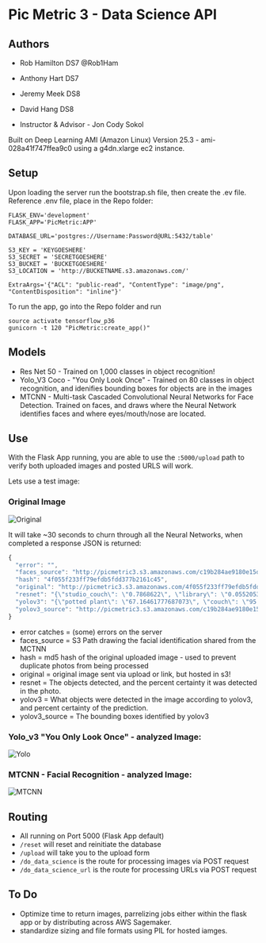 # Pic Metric 3 - Data Science API
## Authors
* Rob Hamilton DS7 @Rob1Ham
* Anthony Hart DS7
* Jeremy Meek DS8
* David Hang DS8

* Instructor & Advisor - Jon Cody Sokol

Built on Deep Learning AMI (Amazon Linux) Version 25.3 - ami-028a41f747ffea9c0 using a g4dn.xlarge ec2 instance.

## Setup

Upon loading the server run the bootstrap.sh file, then create the .ev file.
Reference .env file, place in the Repo folder:

```
FLASK_ENV='development'
FLASK_APP='PicMetric:APP'

DATABASE_URL='postgres://Username:Password@URL:5432/table'

S3_KEY = 'KEYGOESHERE'
S3_SECRET = 'SECRETGOESHERE'
S3_BUCKET = 'BUCKETGOESHERE'
S3_LOCATION = 'http://BUCKETNAME.s3.amazonaws.com/'

ExtraArgs='{"ACL": "public-read", "ContentType": "image/png", "ContentDisposition": "inline"}'
```

To run the app, go into the Repo folder and run
```
source activate tensorflow_p36
gunicorn -t 120 "PicMetric:create_app()"
```


## Models
* Res Net 50 - Trained on 1,000 classes in object recognition!
* Yolo_V3 Coco - "You Only Look Once" - Trained on 80 classes in object recognition, and idenifies bounding boxes for objects are in the images 
* MTCNN - Multi-task Cascaded Convolutional Neural Networks for Face Detection. Trained on faces, and draws where the Neural Network identifies faces and where eyes/mouth/nose are located.

## Use


With the Flask App running, you are able to use the `:5000/upload` path to verify both uploaded images and posted URLS will work.


Lets use a test image:


### Original Image
![Original](http://picmetric3.s3.amazonaws.com/4f055f233ff79efdb5fdd377b2161c45.png)



It will take ~30 seconds to churn through all the Neural Networks, when completed a response JSON is returned:


``` javascript
{
  "error": "",
  "faces_source": "http://picmetric3.s3.amazonaws.com/c19b284ae9180e15d537ffe66ddebf8d_faces.png",
  "hash": "4f055f233ff79efdb5fdd377b2161c45",
  "original": "http://picmetric3.s3.amazonaws.com/4f055f233ff79efdb5fdd377b2161c45.png",
  "resnet": "{\"studio_couch\": \"0.7868622\", \"library\": \"0.055205315\", \"window_shade\": \"0.024714082\"}",
  "yolov3": "{\"potted plant\": \"67.16461777687073\", \"couch\": \"95.92761397361755\", \"person\": \"99.80075359344482\"}",
  "yolov3_source": "http://picmetric3.s3.amazonaws.com/c19b284ae9180e15d537ffe66ddebf8d_yolov3.png"
}
```
* error catches = (some) errors on the server
* faces_source = S3 Path drawing the facial identification shared from the MCTNN
* hash = md5 hash of the original uploaded image - used to prevent duplicate photos from being processed
* original = original image sent via upload or link, but hosted in s3!
* resnet = The objects detected, and the percent certainty it was detected in the photo.
* yolov3 = What objects were detected in the image according to yolov3, and percent certainty of the prediction.
* yolov3_source = The bounding boxes identified by yolov3


###  Yolo_v3 "You Only Look Once" - analyzed Image: 
![Yolo](http://picmetric3.s3.amazonaws.com/c19b284ae9180e15d537ffe66ddebf8d_yolov3.png)


### MTCNN - Facial Recognition - analyzed Image:
![MTCNN](http://picmetric3.s3.amazonaws.com/c19b284ae9180e15d537ffe66ddebf8d_faces.png)

## Routing
* All running on Port 5000 (Flask App default)
* `/reset` will reset and reinitiate the database
* `/upload` will take you to the upload form
* `/do_data_science` is the route for processing images via POST request
* `/do_data_science_url` is the route for processing URLs via POST request

## To Do

* Optimize time to return images, parrelizing jobs either within the flask app or by distributing across AWS Sagemaker.
* standardize sizing and file formats using PIL for hosted iamges.


